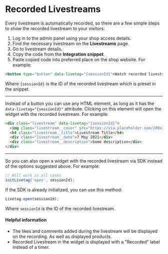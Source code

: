 # Recorded Livestreams

Every livestream is automatically recorded, so there are a few simple steps to show the recorded livestream to your visitors:
1. Log in to the admin panel using your shop access details.
1. Find the necessary livestream on the **Livestreams** page.
2. Go to livestream details.
4. Copy the code from the **Integration snippet**.
5. Paste copied code into preferred place on the shop website. For example:
```html
<button type="button" data-livetag="{sessionId}">Watch recorded livestream</button>
```
Where `{sessionId}` is the ID of the recorded livestream which is preset in the snippet.

----

Instead of a button you can use any HTML element, as long as it has the `data-livetag="{sessionId}"` attribute. Clicking on this element will open the widget with the recorded livestream.
For example:
```html
<div class="livestream" data-livetag="{sessionId}">
  <img class="livestream__cover" src="https://via.placeholder.com/200x350" alt="Livestream Title" width="200" height="350" />
  <h4 class="livestream__title">Livestream Title</h4>
  <div class="livestream__date">7 May 2021</div>
  <div class="livestream__description">Some description</div>
</div>
```

----

So you can also open a widget with the recorded livestream via SDK instead of the options suggested above. For example:
```js
// Will work in all cases
initLivetag('open', sessionId);
```
If the SDK is already initialized, you can use this method:
```js
Livetag.open(sessionId);
```
Where `sessionId` is the ID of the recorded livestream.

#### Helpful information

- The likes and comments added during the livestream will be displayed on the recording. As well as displayed products.
- Recorded Livestream in the widget is displayed with a "Recorded" label instead of a timer.
